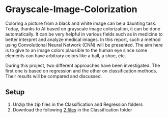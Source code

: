 # Grayscale-Image-Colorization

Coloring a picture from a black and white image can be a daunting task. Today, thanks to AI based on grayscale image colorization, it can be done automatically. It can be very helpful in various fields such as in medicine to better interpret and analyze medical images. In this report, such a method using Convolutional Neural Network (CNN) will be presented. The aim here is to give to an image colors plausible to the human eye since some elements can have arbitrary colors like a ball, a shoe, etc.

During this project, two different approaches have been investigated. The first one is based on regression and the other on classification methods. Their results will be compared and discussed.

## Setup

1. Unzip the zip files in the Classification and Regression folders
2. Download the following [2 files](https://drive.google.com/drive/folders/1k8ycxtei7SgXs9m0z6XBNgZc8KARgpeR?usp=drive_link) in the Classification folder
